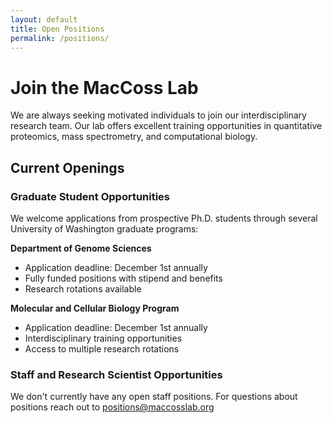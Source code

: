 ```yaml
---
layout: default
title: Open Positions
permalink: /positions/
---
```


# Join the MacCoss Lab

We are always seeking motivated individuals to join our interdisciplinary research team. Our lab offers excellent training opportunities in quantitative proteomics, mass spectrometry, and computational biology.

## Current Openings

### Graduate Student Opportunities

We welcome applications from prospective Ph.D. students through several University of Washington graduate programs:

**Department of Genome Sciences**
- Application deadline: December 1st annually
- Fully funded positions with stipend and benefits
- Research rotations available

**Molecular and Cellular Biology Program**
- Application deadline: December 1st annually
- Interdisciplinary training opportunities
- Access to multiple research rotations

### Staff and Research Scientist Opportunities

We don't currently have any open staff positions. For questions about positions reach out to positions@maccosslab.org

